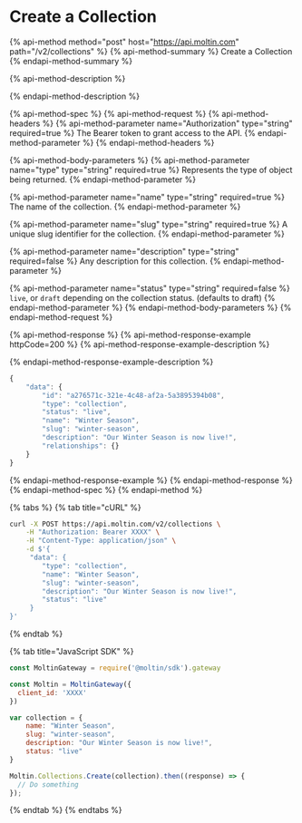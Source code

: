 # Create a Collection

{% api-method method="post" host="https://api.moltin.com" path="/v2/collections" %}
{% api-method-summary %}
Create a Collection
{% endapi-method-summary %}

{% api-method-description %}

{% endapi-method-description %}

{% api-method-spec %}
{% api-method-request %}
{% api-method-headers %}
{% api-method-parameter name="Authorization" type="string" required=true %}
The Bearer token to grant access to the API.
{% endapi-method-parameter %}
{% endapi-method-headers %}

{% api-method-body-parameters %}
{% api-method-parameter name="type" type="string" required=true %}
Represents the type of object being returned.
{% endapi-method-parameter %}

{% api-method-parameter name="name" type="string" required=true %}
The name of the collection.
{% endapi-method-parameter %}

{% api-method-parameter name="slug" type="string" required=true %}
A unique slug identifier for the collection.
{% endapi-method-parameter %}

{% api-method-parameter name="description" type="string" required=false %}
Any description for this collection.
{% endapi-method-parameter %}

{% api-method-parameter name="status" type="string" required=false %}
`live`, or `draft` depending on the collection status. \(defaults to draft\)
{% endapi-method-parameter %}
{% endapi-method-body-parameters %}
{% endapi-method-request %}

{% api-method-response %}
{% api-method-response-example httpCode=200 %}
{% api-method-response-example-description %}

{% endapi-method-response-example-description %}

```javascript
{
    "data": {
        "id": "a276571c-321e-4c48-af2a-5a3895394b08",
        "type": "collection",
        "status": "live",
        "name": "Winter Season",
        "slug": "winter-season",
        "description": "Our Winter Season is now live!",
        "relationships": {}
    }
}
```
{% endapi-method-response-example %}
{% endapi-method-response %}
{% endapi-method-spec %}
{% endapi-method %}

{% tabs %}
{% tab title="cURL" %}
```bash
curl -X POST https://api.moltin.com/v2/collections \
    -H "Authorization: Bearer XXXX" \
    -H "Content-Type: application/json" \
    -d $'{
     "data": {
        "type": "collection",
        "name": "Winter Season",
        "slug": "winter-season",
        "description": "Our Winter Season is now live!",
        "status": "live"
     }
}'
```
{% endtab %}

{% tab title="JavaScript SDK" %}
```javascript
const MoltinGateway = require('@moltin/sdk').gateway

const Moltin = MoltinGateway({
  client_id: 'XXXX'
})

var collection = {
    name: "Winter Season",
    slug: "winter-season",
    description: "Our Winter Season is now live!",
    status: "live"
}

Moltin.Collections.Create(collection).then((response) => {
  // Do something
});
```
{% endtab %}
{% endtabs %}

